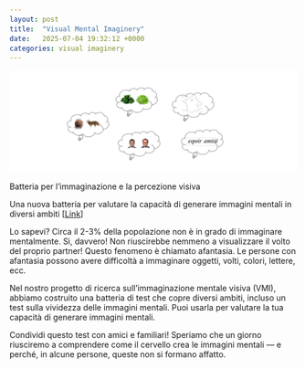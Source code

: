 ```yaml
---
layout: post
title:  "Visual Mental Imaginery"
date:   2025-07-04 19:32:12 +0000
categories: visual imaginery
---
```

![BrainImaginery](/afantasia.png)


Batteria per l’immaginazione e la percezione visiva

Una nuova batteria per valutare la capacità di generare immagini mentali in diversi ambiti
[[Link](https://run.pavlovia.org/Luigi_BIP/ebip_17072024_ita_dounia_final/)]

Lo sapevi? Circa il 2-3% della popolazione non è in grado di immaginare mentalmente. Sì, davvero! Non riuscirebbe nemmeno a visualizzare il volto del proprio partner! Questo fenomeno è chiamato afantasia. Le persone con afantasia possono avere difficoltà a immaginare oggetti, volti, colori, lettere, ecc.

Nel nostro progetto di ricerca sull’immaginazione mentale visiva (VMI), abbiamo costruito una batteria di test che copre diversi ambiti, incluso un test sulla vividezza delle immagini mentali. Puoi usarla per valutare la tua capacità di generare immagini mentali.

Condividi questo test con amici e familiari! Speriamo che un giorno riusciremo a comprendere come il cervello crea le immagini mentali — e perché, in alcune persone, queste non si formano affatto.